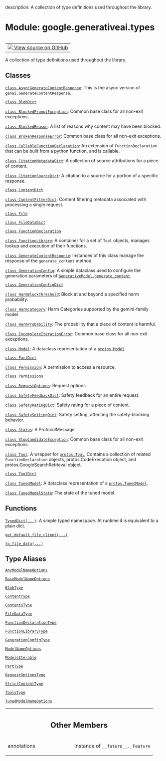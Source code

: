 description: A collection of type definitions used throughout the library.

<div itemscope itemtype="http://developers.google.com/ReferenceObject">
<meta itemprop="name" content="google.generativeai.types" />
<meta itemprop="path" content="Stable" />
<meta itemprop="property" content="annotations"/>
</div>

# Module: google.generativeai.types

<!-- Insert buttons and diff -->

<table class="tfo-notebook-buttons tfo-api nocontent" align="left">
<td>
  <a target="_blank" href="https://github.com/google/generative-ai-python/blob/master/google/generativeai/types/__init__.py">
    <img src="https://www.tensorflow.org/images/GitHub-Mark-32px.png" />
    View source on GitHub
  </a>
</td>
</table>



A collection of type definitions used throughout the library.



## Classes

[`class AsyncGenerateContentResponse`](../../google/generativeai/types/AsyncGenerateContentResponse.md): This is the async version of `genai.GenerateContentResponse`.

[`class BlobDict`](../../google/generativeai/types/BlobDict.md)

[`class BlockedPromptException`](../../google/generativeai/types/BlockedPromptException.md): Common base class for all non-exit exceptions.

[`class BlockedReason`](../../google/generativeai/types/BlockedReason.md): A list of reasons why content may have been blocked.

[`class BrokenResponseError`](../../google/generativeai/types/BrokenResponseError.md): Common base class for all non-exit exceptions.

[`class CallableFunctionDeclaration`](../../google/generativeai/types/CallableFunctionDeclaration.md): An extension of `FunctionDeclaration` that can be built from a python function, and is callable.

[`class CitationMetadataDict`](../../google/generativeai/types/CitationMetadataDict.md): A collection of source attributions for a piece of content.

[`class CitationSourceDict`](../../google/generativeai/types/CitationSourceDict.md): A citation to a source for a portion of a specific response.

[`class ContentDict`](../../google/generativeai/types/ContentDict.md)

[`class ContentFilterDict`](../../google/generativeai/types/ContentFilterDict.md): Content filtering metadata associated with processing a single request.

[`class File`](../../google/generativeai/types/File.md)

[`class FileDataDict`](../../google/generativeai/types/FileDataDict.md)

[`class FunctionDeclaration`](../../google/generativeai/types/FunctionDeclaration.md)

[`class FunctionLibrary`](../../google/generativeai/types/FunctionLibrary.md): A container for a set of `Tool` objects, manages lookup and execution of their functions.

[`class GenerateContentResponse`](../../google/generativeai/types/GenerateContentResponse.md): Instances of this class manage the response of the `generate_content` method.

[`class GenerationConfig`](../../google/generativeai/types/GenerationConfig.md): A simple dataclass used to configure the generation parameters of <a href="../../google/generativeai/GenerativeModel.md#generate_content"><code>GenerativeModel.generate_content</code></a>.

[`class GenerationConfigDict`](../../google/generativeai/types/GenerationConfigDict.md)

[`class HarmBlockThreshold`](../../google/generativeai/types/HarmBlockThreshold.md): Block at and beyond a specified harm probability.

[`class HarmCategory`](../../google/generativeai/types/HarmCategory.md): Harm Categories supported by the gemini-family model

[`class HarmProbability`](../../google/generativeai/types/HarmProbability.md): The probability that a piece of content is harmful.

[`class IncompleteIterationError`](../../google/generativeai/types/IncompleteIterationError.md): Common base class for all non-exit exceptions.

[`class Model`](../../google/generativeai/types/Model.md): A dataclass representation of a <a href="../../google/generativeai/protos/Model.md"><code>protos.Model</code></a>.

[`class PartDict`](../../google/generativeai/types/PartDict.md)

[`class Permission`](../../google/generativeai/types/Permission.md): A permission to access a resource.

[`class Permissions`](../../google/generativeai/types/Permissions.md)

[`class RequestOptions`](../../google/generativeai/types/RequestOptions.md): Request options

[`class SafetyFeedbackDict`](../../google/generativeai/types/SafetyFeedbackDict.md): Safety feedback for an entire request.

[`class SafetyRatingDict`](../../google/generativeai/types/SafetyRatingDict.md): Safety rating for a piece of content.

[`class SafetySettingDict`](../../google/generativeai/types/SafetySettingDict.md): Safety setting, affecting the safety-blocking behavior.

[`class Status`](../../google/generativeai/types/Status.md): A ProtocolMessage

[`class StopCandidateException`](../../google/generativeai/types/StopCandidateException.md): Common base class for all non-exit exceptions.

[`class Tool`](../../google/generativeai/types/Tool.md): A wrapper for <a href="../../google/generativeai/protos/Tool.md"><code>protos.Tool</code></a>, Contains a collection of related `FunctionDeclaration` objects, protos.CodeExecution object, and protos.GoogleSearchRetrieval object.

[`class ToolDict`](../../google/generativeai/types/ToolDict.md)

[`class TunedModel`](../../google/generativeai/types/TunedModel.md): A dataclass representation of a <a href="../../google/generativeai/protos/TunedModel.md"><code>protos.TunedModel</code></a>.

[`class TunedModelState`](../../google/generativeai/types/TunedModelState.md): The state of the tuned model.

## Functions

[`TypedDict(...)`](../../google/generativeai/types/TypedDict.md): A simple typed namespace. At runtime it is equivalent to a plain dict.

[`get_default_file_client(...)`](../../google/generativeai/types/get_default_file_client.md)

[`to_file_data(...)`](../../google/generativeai/types/to_file_data.md)

## Type Aliases

[`AnyModelNameOptions`](../../google/generativeai/types/AnyModelNameOptions.md)

[`BaseModelNameOptions`](../../google/generativeai/types/BaseModelNameOptions.md)

[`BlobType`](../../google/generativeai/types/BlobType.md)

[`ContentType`](../../google/generativeai/types/ContentType.md)

[`ContentsType`](../../google/generativeai/types/ContentsType.md)

[`FileDataType`](../../google/generativeai/types/FileDataType.md)

[`FunctionDeclarationType`](../../google/generativeai/types/FunctionDeclarationType.md)

[`FunctionLibraryType`](../../google/generativeai/types/FunctionLibraryType.md)

[`GenerationConfigType`](../../google/generativeai/types/GenerationConfigType.md)

[`ModelNameOptions`](../../google/generativeai/types/AnyModelNameOptions.md)

[`ModelsIterable`](../../google/generativeai/types/ModelsIterable.md)

[`PartType`](../../google/generativeai/types/PartType.md)

[`RequestOptionsType`](../../google/generativeai/types/RequestOptionsType.md)

[`StrictContentType`](../../google/generativeai/types/StrictContentType.md)

[`ToolsType`](../../google/generativeai/types/ToolsType.md)

[`TunedModelNameOptions`](../../google/generativeai/types/TunedModelNameOptions.md)



<!-- Tabular view -->
 <table class="responsive fixed orange">
<colgroup><col width="214px"><col></colgroup>
<tr><th colspan="2"><h2 class="add-link">Other Members</h2></th></tr>

<tr>
<td>

annotations<a id="annotations"></a>

</td>
<td>

Instance of `__future__._Feature`

</td>
</tr>
</table>

